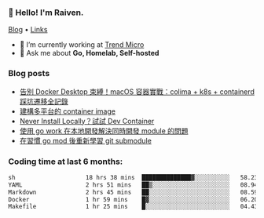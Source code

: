 <!-- ![Codewars](https://www.codewars.com/users/omegaatt36/badges/small) -->
### 👋 Hello! I'm Raiven.
[Blog](https://www.omegaatt.com) • [Links](https://link.omegaatt.com)

- 🔭 I’m currently working at [Trend Micro](https://www.trendmicro.com)
- 💬 Ask me about **Go, Homelab, Self-hosted**

### Blog posts
<!-- BLOG-POST-LIST:START -->
- [告別 Docker Desktop 束縛！macOS 容器實戰：colima + k8s + containerd 踩坑遷移全記錄](https://www.omegaatt.com/blogs/develop/2025/colima_docker_alternative_on_macos/)
- [建構多平台的 container image](https://www.omegaatt.com/blogs/develop/2025/building_multiple_platform_container_image/)
- [Never Install Locally？試試 Dev Container](https://www.omegaatt.com/blogs/develop/2025/dev_container/)
- [使用 go work 在本地開發解決同時開發 module 的問題](https://www.omegaatt.com/blogs/develop/2025/go_module_and_go_work/)
- [在習慣 go mod 後重新學習 git submodule](https://www.omegaatt.com/blogs/develop/2025/git_submodule_turorial/)
<!-- BLOG-POST-LIST:END -->

### Coding time at last 6 months:
<!--START_SECTION:waka-->

```txt
sh                    18 hrs 38 mins  ██████████████▓░░░░░░░░░░   58.23 %
YAML                  2 hrs 51 mins   ██▒░░░░░░░░░░░░░░░░░░░░░░   08.94 %
Markdown              2 hrs 45 mins   ██░░░░░░░░░░░░░░░░░░░░░░░   08.59 %
Docker                1 hr 59 mins    █▓░░░░░░░░░░░░░░░░░░░░░░░   06.20 %
Makefile              1 hr 25 mins    █░░░░░░░░░░░░░░░░░░░░░░░░   04.43 %
```

<!--END_SECTION:waka-->
